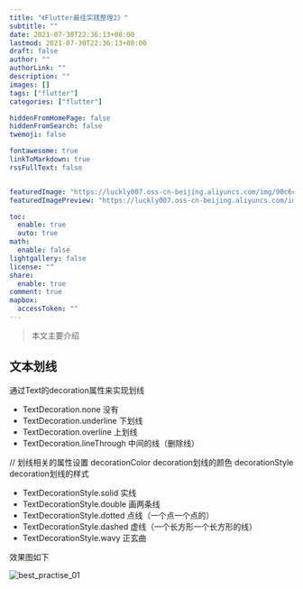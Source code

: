 ```yaml
---
title: "《Flutter最佳实践整理2》"
subtitle: ""
date: 2021-07-30T22:36:13+08:00
lastmod: 2021-07-30T22:36:13+08:00
draft: false
author: ""
authorLink: ""
description: ""
images: []
tags: ["flutter"]
categories: ["flutter"]

hiddenFromHomePage: false
hiddenFromSearch: false
twemoji: false

fontawesome: true
linkToMarkdown: true
rssFullText: false


featuredImage: "https://luckly007.oss-cn-beijing.aliyuncs.com/img/90c6cc12-742e-4c9f-b318-b912f163b8d0.png"
featuredImagePreview: "https://luckly007.oss-cn-beijing.aliyuncs.com/img/90c6cc12-742e-4c9f-b318-b912f163b8d0.png"

toc:
  enable: true
  auto: true
math:
  enable: false
lightgallery: false
license: ""
share:
  enable: true
comment: true
mapbox:
  accessToken: ""
---
```




> 本文主要介绍

<!--more-->

## 文本划线

通过Text的decoration属性来实现划线

- TextDecoration.none 没有
- TextDecoration.underline 下划线
- TextDecoration.overline 上划线
- TextDecoration.lineThrough 中间的线（删除线）

// 划线相关的属性设置
decorationColor decoration划线的颜色
decorationStyle decoration划线的样式

- TextDecorationStyle.solid 实线
- TextDecorationStyle.double 画两条线
- TextDecorationStyle.dotted 点线（一个点一个点的）
- TextDecorationStyle.dashed 虚线（一个长方形一个长方形的线）
- TextDecorationStyle.wavy 正玄曲

效果图如下

![best_practise_01](https://luckly007.oss-cn-beijing.aliyuncs.com/img/best_practise_01.png)